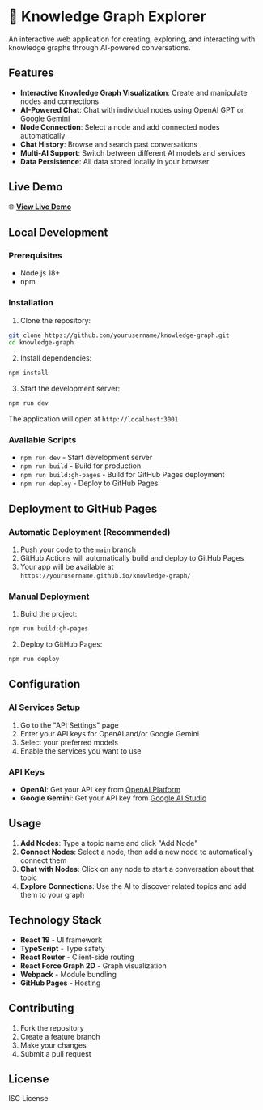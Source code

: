 # 🧠 Knowledge Graph Explorer

An interactive web application for creating, exploring, and interacting with knowledge graphs through AI-powered conversations.

## Features

- **Interactive Knowledge Graph Visualization**: Create and manipulate nodes and connections
- **AI-Powered Chat**: Chat with individual nodes using OpenAI GPT or Google Gemini
- **Node Connection**: Select a node and add connected nodes automatically
- **Chat History**: Browse and search past conversations
- **Multi-AI Support**: Switch between different AI models and services
- **Data Persistence**: All data stored locally in your browser

## Live Demo

🌐 **[View Live Demo](https://yourusername.github.io/knowledge-graph/)**

## Local Development

### Prerequisites

- Node.js 18+ 
- npm

### Installation

1. Clone the repository:
```bash
git clone https://github.com/yourusername/knowledge-graph.git
cd knowledge-graph
```

2. Install dependencies:
```bash
npm install
```

3. Start the development server:
```bash
npm run dev
```

The application will open at `http://localhost:3001`

### Available Scripts

- `npm run dev` - Start development server
- `npm run build` - Build for production
- `npm run build:gh-pages` - Build for GitHub Pages deployment
- `npm run deploy` - Deploy to GitHub Pages

## Deployment to GitHub Pages

### Automatic Deployment (Recommended)

1. Push your code to the `main` branch
2. GitHub Actions will automatically build and deploy to GitHub Pages
3. Your app will be available at `https://yourusername.github.io/knowledge-graph/`

### Manual Deployment

1. Build the project:
```bash
npm run build:gh-pages
```

2. Deploy to GitHub Pages:
```bash
npm run deploy
```

## Configuration

### AI Services Setup

1. Go to the "API Settings" page
2. Enter your API keys for OpenAI and/or Google Gemini
3. Select your preferred models
4. Enable the services you want to use

### API Keys

- **OpenAI**: Get your API key from [OpenAI Platform](https://platform.openai.com/)
- **Google Gemini**: Get your API key from [Google AI Studio](https://makersuite.google.com/)

## Usage

1. **Add Nodes**: Type a topic name and click "Add Node"
2. **Connect Nodes**: Select a node, then add a new node to automatically connect them
3. **Chat with Nodes**: Click on any node to start a conversation about that topic
4. **Explore Connections**: Use the AI to discover related topics and add them to your graph

## Technology Stack

- **React 19** - UI framework
- **TypeScript** - Type safety
- **React Router** - Client-side routing
- **React Force Graph 2D** - Graph visualization
- **Webpack** - Module bundling
- **GitHub Pages** - Hosting

## Contributing

1. Fork the repository
2. Create a feature branch
3. Make your changes
4. Submit a pull request

## License

ISC License
